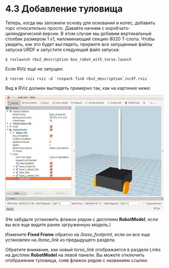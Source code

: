 # 4.3 Добавление туловища

Теперь, когда мы заложили основу для основания и колес, добавить торс относительно просто. Давайте начнем с коробчато-цилиндрической версии. В этом случае мы добавим вертикальный столбик размером 1 x1, напоминающий секцию 8020 Т-слота. Чтобы увидеть, как это будет выглядеть, прервите все запущенные файлы запуска URDF и запустите следующий файл запуска:

```text
$ roslaunch rbx2_description box_robot_with_torso.launch
```

Если RViz еще не запущен:

```text
$ rosrun rviz rviz -d `rospack find rbx2_description`/urdf.rviz
```

Вид в RViz должен выглядеть примерно так, как на картинке ниже:

![](../.gitbook/assets/bez-zagolovka8.png)

\(Не забудьте установить флажок рядом с дисплеем **RobotModel**, если вы все еще видите ранее загруженную модель.\)

Измените **Fixed Frame** обратно на _/base\_footprint_, если он все еще установлен на _/base\_link_ из предыдущего раздела.

Обратите внимание, как новый _torso\_link_ отображается в разделе Links на дисплее **RobotModel** на левой панели. Вы можете отключить отображение туловища, сняв флажок рядом с названием ссылки.



